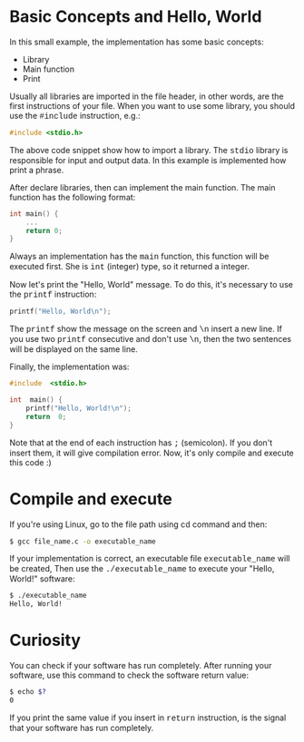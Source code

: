 # Basic Concepts and Hello, World

In this small example, the implementation has some basic concepts:
* Library
* Main function
* Print

Usually all libraries are imported in the file header, in other words, are the first instructions of your file. When you want to use some library, you should use the <span style="font-family:courier">#include</span> instruction, e.g.:
```c
#include <stdio.h>
```
The above code snippet show how to import a library. The <span style="font-family:courier">stdio</span> library is responsible for input and output data. In this example is implemented how print a phrase.

After declare libraries, then can implement the main function. The main function has the following format:
```c
int main() {
	...
	return 0;
}
```
Always an implementation has the <span style="font-family:courier">main</span> function, this function will be executed first. She is <span style="font-family:courier">int</span> (integer) type, so it returned a integer.

Now let's print the "Hello, World" message. To do this, it's necessary to use the <span style="font-family:courier">printf</span> instruction:
```c
printf("Hello, World\n");
```
The <span style="font-family:courier">printf</span> show the message on the screen and <span style="font-family:courier">\n</span> insert a new line. If you use two <span style="font-family:courier">printf</span> consecutive and don't use <span style="font-family:courier">\n</span>, then the two sentences will be displayed on the same line.

Finally, the implementation was:
```c
#include  <stdio.h>

int  main() {
	printf("Hello, World!\n");
	return  0;
}
```
Note that at the end of each instruction has <span style="font-family:courier">;</span> (semicolon). If you don't insert them, it will give compilation error.
Now, it's only compile and execute this code :)

# Compile and execute

If you're using Linux, go to the file path using <span style="font-family:courier">cd</span> command and then:
```bash
$ gcc file_name.c -o executable_name
```
If your implementation is correct, an executable file <span style="font-family:courier">executable_name</span> will be created, Then use the <span style="font-family:courier">./executable_name</span> to execute your "Hello, World!" software:
```bash
$ ./executable_name
Hello, World!
```

# Curiosity
You can check if your software has run completely. After running your software, use this command to check the software return value:
```bash
$ echo $?
0
```
If you print the same value if you insert in <span style="font-family:courier">return</span> instruction, is the signal that your software has run completely.

<span style="font-family:courier"></span>

